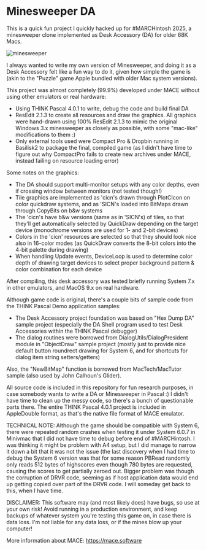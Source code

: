 # Minesweeper DA
This is a quick fun project I quickly hacked up for #MARCHintosh 2025, a minesweeper clone implemented as Desk Accessory (DA) for older 68K Macs.

![minesweeper](https://github.com/user-attachments/assets/130b25fb-be0b-4bac-9d47-c7ac9e3a307d)

I always wanted to write my own version of Minesweeper, and doing it as a Desk Accessory felt like a fun way to do it, given how simple the game is (akin to the "Puzzle" game Apple bundled with older Mac system versions).

This project was almost completely (99.9%) developed under MACE without using other emulators or real hardware:
- Using THINK Pascal 4.0.1 to write, debug the code and build final DA
- ResEdit 2.1.3 to create all resources and draw the graphics. All graphics were hand-drawn using 100% ResEdit 2.1.3 to mimic the original Windows 3.x minesweeper as closely as possible, with some "mac-like" modifications to them :)
- Only external tools used were Compact Pro & Dropbin running in Basilisk2 to package the final, compiled game (as I didn't have time to figure out why CompactPro fails to create new archives under MACE, instead failing on resource loading error)

Some notes on the graphics:
- The DA should support multi-monitor setups with any color depths, even if crossing window between monitors (not tested though!)
- Tile graphics are implemented as 'cicn's drawn through PlotCIcon on color quickdraw systems, and as 'SICN's loaded into BitMaps drawn through CopyBits on b&w systems
- The 'cicn's have b&w versions (same as in 'SICN's) of tiles, so that they'll get automatically selected by QuickDraw depending on the target device (monochrome versions are used for 1- and 2-bit devices)
- Colors in the 'cicn' resources are selected so that they should look nice also in 16-color modes (as QuickDraw converts the 8-bit colors into the 4-bit palette during drawing)
- When handling Update events, DeviceLoop is used to determine color depth of drawing target devices to select proper background pattern & color combination for each device

After compiling, this desk accessory was tested briefly running System 7.x in other emulators, and MacOS 9.x on real hardware.

Although game code is original, there's a couple bits of sample code from the THINK Pascal Demo application samples:
- The Desk Accessory project foundation was based on "Hex Dump DA" sample project (especially the DA Shell program used to test Desk Accessories within the THINK Pascal debugger)
- The dialog routines were borrowed from DialogUtils/DialogPresident module in "ObjectDraw" sample project (mostly just to provide nice default button roundrect drawing for System 6, and for shortcuts for dialog item string setters/getters)

Also, the "NewBitMap" function is borrowed from MacTech/MacTutor sample (also used by John Calhoun's Glider).

All source code is included in this repository for fun research purposes, in case somebody wants to write a DA or Minesweeper in Pascal :) I didn't have time to clean up the messy code, so there's a bunch of questionable parts there. The entire THINK Pascal 4.0.1 project is included in AppleDouble format, as that's the native file format of MACE emulator.

TECHNICAL NOTE: Although the game should be compatible with System 6, there were repeated random crashes when testing it under System 6.0.7 in Minivmac that I did not have time to debug before end of #MARCHintosh. I was thinking it might be problem with A4 setup, but I did manage to narrow it down a bit that it was not the issue (the last discovery when I had time to debug the System 6 version was that for some reason PBRead randomly only reads 512 bytes of highscores even though 780 bytes are requested, causing the scores to get partially zeroed out. Bigger problem was though the corruption of DRVR code, seeming as if host application data would end up getting copied over part of the DRVR code. I will someday get back to this, when I have time.

DISCLAIMER: This software may (and most likely does) have bugs, so use at your own risk! Avoid running in a production environment, and keep backups of whatever system you're testing this game on, in case there is data loss. I'm not liable for any data loss, or if the mines blow up your computer!

More information about MACE: https://mace.software
